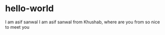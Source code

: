 # hello-world
I am asif sanwal
I am asif sanwal from Khushab,  where are you from
so nice to meet you

